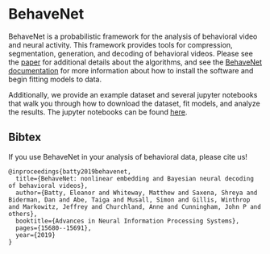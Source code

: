 # BehaveNet

BehaveNet is a probabilistic framework for the analysis of behavioral video and neural activity. 
This framework provides tools for compression, segmentation, generation, and decoding of behavioral 
videos. Please see the 
[paper](https://papers.nips.cc/paper/9701-behavenet-nonlinear-embedding-and-bayesian-neural-decoding-of-behavioral-videos) 
for additional details about the algorithms, and see the
[BehaveNet documentation](https://behavenet.readthedocs.io/en/latest/) 
for more information about how to install the software and begin fitting models to data. 

Additionally, we provide an example dataset and several jupyter notebooks that walk you through how 
to download the dataset, fit models, and analyze the results. The jupyter notebooks can be found 
[here](examples).

## Bibtex

If you use BehaveNet in your analysis of behavioral data, please cite us!

    @inproceedings{batty2019behavenet,
      title={BehaveNet: nonlinear embedding and Bayesian neural decoding of behavioral videos},
      author={Batty, Eleanor and Whiteway, Matthew and Saxena, Shreya and Biderman, Dan and Abe, Taiga and Musall, Simon and Gillis, Winthrop and Markowitz, Jeffrey and Churchland, Anne and Cunningham, John P and others},
      booktitle={Advances in Neural Information Processing Systems},
      pages={15680--15691},
      year={2019}
    }
